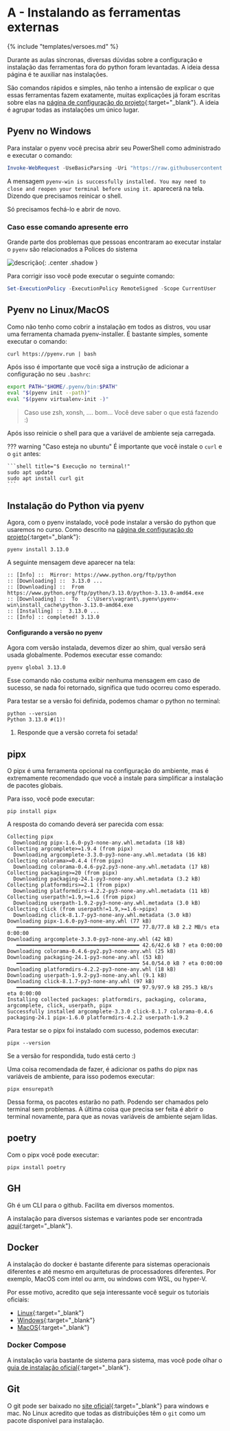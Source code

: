 # A - Instalando as ferramentas externas

{% include "templates/versoes.md" %}

Durante as aulas síncronas, diversas dúvidas sobre a configuração e instalação das ferramentas fora do python foram levantadas. A ideia dessa página é te auxiliar nas instalações.

São comandos rápidos e simples, não tenho a intensão de explicar o que essas ferramentas fazem exatamente, muitas explicações já foram escritas sobre elas na [página de configuração do projeto](../01.md#instalacao-do-python){:target="_blank"}. A ideia é agrupar todas as instalações um único lugar.

## Pyenv no Windows
Para instalar o pyenv você precisa abrir seu PowerShell como administrado e executar o comando:

```powershell
Invoke-WebRequest -UseBasicParsing -Uri "https://raw.githubusercontent.com/pyenv-win/pyenv-win/master/pyenv-win/install-pyenv-win.ps1" -OutFile "./install-pyenv-win.ps1"; &"./install-pyenv-win.ps1"
```

A mensagem `pyenv-win is successfully installed. You may need to close and reopen your terminal before using it.` aparecerá na tela. Dizendo que precisamos reinicar o shell. 

Só precisamos fechá-lo e abrir de novo.

### Caso esse comando apresente erro

Grande parte dos problemas que pessoas encontraram ao executar instalar o `pyenv` são relacionados a Polices do sistema

![descrição](https://github.com/pyenv-win/pyenv-win/wiki/img/powershell-execution-policy-error.png){: .center .shadow }

Para corrigir isso você pode executar o seguinte comando:

```powershell
Set-ExecutionPolicy -ExecutionPolicy RemoteSigned -Scope CurrentUser
```

## Pyenv no Linux/MacOS

Como não tenho como cobrir a instalação em todos as distros, vou usar uma ferramenta chamada pyenv-installer. É bastante simples, somente executar o comando:

```shell title="$ Execução no terminal!"
curl https://pyenv.run | bash
```

Após isso é importante que você siga a instrução de adicionar a configuração no seu `.bashrc`:

```bash title="~/.bashrc"
export PATH="$HOME/.pyenv/bin:$PATH"
eval "$(pyenv init --path)"
eval "$(pyenv virtualenv-init -)"
```

> Caso use zsh, xonsh, .... bom... Você deve saber o que está fazendo :)

Após isso reinicie o shell para que a variável de ambiente seja carregada.

??? warning "Caso esteja no ubuntu"
	É importante que você instale o `curl` e o `git` antes:
	
	```shell title="$ Execução no terminal!"
	sudo apt update
	sudo apt install curl git
	```

## Instalação do Python via pyenv

Agora, com o pyenv instalado, você pode instalar a versão do python que usaremos no curso. Como descrito na [página de configuração do projeto](../01.md#instalacao-do-python){:target="_blank"}:

```shell title="$ Execução no terminal!"
pyenv install 3.13.0
```

A seguinte mensagem deve aparecer na tela:

```{.powershell .no-copy}
:: [Info] ::  Mirror: https://www.python.org/ftp/python
:: [Downloading] ::  3.13.0 ...
:: [Downloading] ::  From https://www.python.org/ftp/python/3.13.0/python-3.13.0-amd64.exe
:: [Downloading] ::  To   C:\Users\vagrant\.pyenv\pyenv-win\install_cache\python-3.13.0-amd64.exe
:: [Installing] ::  3.13.0 ...
:: [Info] :: completed! 3.13.0
```

#### Configurando a versão no pyenv

Agora com versão instalada, devemos dizer ao shim, qual versão será usada globalmente. Podemos executar esse comando:

```shell title="$ Execução no terminal!"
pyenv global 3.13.0
```

Esse comando não costuma exibir nenhuma mensagem em caso de sucesso, se nada foi retornado, significa que tudo ocorreu como esperado.

Para testar se a versão foi definida, podemos chamar o python no terminal:

```shell title="$ Execução no terminal!"
python --version
Python 3.13.0 #(1)!
```

1. Responde que a versão correta foi setada!

## pipx

O pipx é uma ferramenta opcional na configuração do ambiente, mas é extremamente recomendado que você a instale para simplificar a instalação de pacotes globais.

Para isso, você pode executar:

```shell title="$ Execução no terminal!"
pip install pipx
```

A resposta do comando deverá ser parecida com essa:

```{.powershell .no-copy}
Collecting pipx
  Downloading pipx-1.6.0-py3-none-any.whl.metadata (18 kB)
Collecting argcomplete>=1.9.4 (from pipx)
  Downloading argcomplete-3.3.0-py3-none-any.whl.metadata (16 kB)
Collecting colorama>=0.4.4 (from pipx)
  Downloading colorama-0.4.6-py2.py3-none-any.whl.metadata (17 kB)
Collecting packaging>=20 (from pipx)
  Downloading packaging-24.1-py3-none-any.whl.metadata (3.2 kB)
Collecting platformdirs>=2.1 (from pipx)
  Downloading platformdirs-4.2.2-py3-none-any.whl.metadata (11 kB)
Collecting userpath!=1.9,>=1.6 (from pipx)
  Downloading userpath-1.9.2-py3-none-any.whl.metadata (3.0 kB)
Collecting click (from userpath!=1.9,>=1.6->pipx)
  Downloading click-8.1.7-py3-none-any.whl.metadata (3.0 kB)
Downloading pipx-1.6.0-py3-none-any.whl (77 kB)
   ━━━━━━━━━━━━━━━━━━━━━━━━━━━━━━━━━━━━━━━━ 77.8/77.8 kB 2.2 MB/s eta 0:00:00
Downloading argcomplete-3.3.0-py3-none-any.whl (42 kB)
   ━━━━━━━━━━━━━━━━━━━━━━━━━━━━━━━━━━━━━━━━ 42.6/42.6 kB ? eta 0:00:00
Downloading colorama-0.4.6-py2.py3-none-any.whl (25 kB)
Downloading packaging-24.1-py3-none-any.whl (53 kB)
   ━━━━━━━━━━━━━━━━━━━━━━━━━━━━━━━━━━━━━━━━ 54.0/54.0 kB ? eta 0:00:00
Downloading platformdirs-4.2.2-py3-none-any.whl (18 kB)
Downloading userpath-1.9.2-py3-none-any.whl (9.1 kB)
Downloading click-8.1.7-py3-none-any.whl (97 kB)
   ━━━━━━━━━━━━━━━━━━━━━━━━━━━━━━━━━━━━━━━━ 97.9/97.9 kB 295.3 kB/s eta 0:00:00
Installing collected packages: platformdirs, packaging, colorama, argcomplete, click, userpath, pipx
Successfully installed argcomplete-3.3.0 click-8.1.7 colorama-0.4.6 packaging-24.1 pipx-1.6.0 platformdirs-4.2.2 userpath-1.9.2
```

Para testar se o pipx foi instalado com sucesso, podemos executar:

```shell title="$ Execução no terminal!"
pipx --version
```

Se a versão for respondida, tudo está certo :)

Uma coisa recomendada de fazer, é adicionar os paths do pipx nas variáveis de ambiente, para isso podemos executar:

```shell title="$ Execução no terminal!"
pipx ensurepath
```

Dessa forma, os pacotes estarão no path. Podendo ser chamados pelo terminal sem problemas. A última coisa que precisa ser feita é abrir o terminal novamente, para que as novas variáveis de ambiente sejam lidas.

## poetry

Com o pipx você pode executar:

```shell title="$ Execução no terminal!"
pipx install poetry
```

## GH

Gh é um CLI para o github. Facilita em diversos momentos.

A instalação para diversos sistemas e variantes pode ser encontrada [aqui](https://github.com/cli/cli#installation){:target="_blank"}.

## Docker

A instalação do docker é bastante diferente para sistemas operacionais diferentes e até mesmo em arquiteturas de processadores diferentes. Por exemplo, MacOS com intel ou arm, ou windows com WSL, ou hyper-V.

Por esse motivo, acredito que seja interessante você seguir os tutoriais oficiais:

- [Linux](https://docs.docker.com/desktop/install/linux-install/){:target="_blank"}
- [Windows](https://docs.docker.com/desktop/install/windows-install/){:target="_blank"}
- [MacOS](https://docs.docker.com/desktop/install/mac-install/){:target="_blank"}

### Docker Compose

A instalação varia bastante de sistema para sistema, mas você pode olhar o [guia de instalação oficial](https://docs.docker.com/compose/install/){:target="_blank"}.

## Git

O git pode ser baixado no [site oficial](https://git-scm.com/downloads){:target="_blank"} para windows e mac. No Linux acredito que todas as distribuições têm o `git` como um pacote disponível para instalação.
